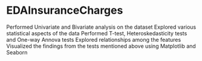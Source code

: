 # EDAInsuranceCharges
Performed Univariate and Bivariate analysis on the dataset
Explored various statistical aspects of the data
Performed T-test, Heteroskedasticity tests and One-way Annova tests
Explored relationships among the features
Visualized the findings from the tests mentioned above using Matplotlib and Seaborn
